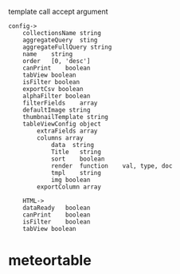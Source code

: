
template call accept argument

	config->
		collectionsName string
		aggregateQuery  sting
		aggregateFullQuery string
		name    string
		order   [0, 'desc']
		canPrint    boolean
		tabView boolean
		isFilter boolean
		exportCsv boolean
		alphaFilter boolean
		filterFields    array
		defaultImage string
		thumbnailTemplate string
		tableViewConfig object
		    extraFields array
		    columns array
		        data  string
		        Title   string
		        sort    boolean
		        render  function    val, type, doc
		        tmpl    string
		        img boolean
		    exportColumn array
		
		HTML->
		dataReady   boolean
		canPrint    boolean
		isFilter    boolean
		tabView boolean
# meteortable
